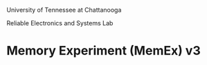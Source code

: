 University of Tennessee at Chattanooga

Reliable Electronics and Systems Lab

# Memory Experiment (MemEx) v3
